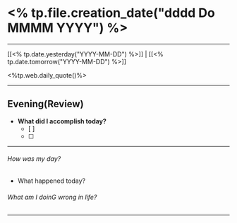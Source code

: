 # <% tp.file.creation_date("dddd Do MMMM YYYY") %>
----
[[<% tp.date.yesterday("YYYY-MM-DD") %>]] | [[<% tp.date.tomorrow("YYYY-MM-DD") %>]]

<%tp.web.daily_quote()%>


----
## Evening(Review)

- **What did I accomplish today?**
	- [ ]  
	- [ ]  
---

###### How was my day?
- What happened today?
###### What am I doinG wrong in life?

---





